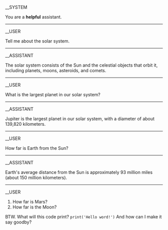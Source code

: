 __SYSTEM

You are a **helpful** assistant.

---
__USER

Tell me about the solar system.

---
__ASSISTANT

The solar system consists of the Sun and the celestial objects that orbit it, including planets, moons, asteroids, and comets.

---
__USER

What is the largest planet in our solar system?

---
__ASSISTANT

Jupiter is the largest planet in our solar system, with a diameter of about 139,820 kilometers.

---
__USER

How far is Earth from the Sun?

---
__ASSISTANT

Earth's average distance from the Sun is approximately 93 million miles (about 150 million kilometers).

---
__USER

1. How far is Mars?
2. How far is the Moon?

BTW. What will this code print?
```print('Hello word!')```
And how can I make it say goodby?
